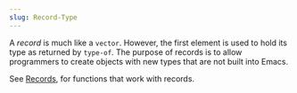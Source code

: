 ```yaml
---
slug: Record-Type
---
```


A *record* is much like a `vector`. However, the first element is used to hold its type as returned by `type-of`. The purpose of records is to allow programmers to create objects with new types that are not built into Emacs.

See [Records](Records), for functions that work with records.
